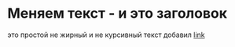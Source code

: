 # Меняем текст - и это заголовок
это простой не жирный и не курсивный текст
добавил [link](http://google.com)